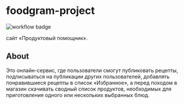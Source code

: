 # foodgram-project
![workflow badge](https://github.com/khmaker/foodgram-project/workflows/fuudgram/badge.svg)

сайт «Продуктовый помощник».

## About
Это онлайн-сервис, где пользователи смогут публиковать рецепты, подписываться на публикации других пользователей, добавлять понравившиеся рецепты в список «Избранное», а перед походом в магазин скачивать сводный список продуктов, необходимых для приготовления одного или нескольких выбранных блюд.

